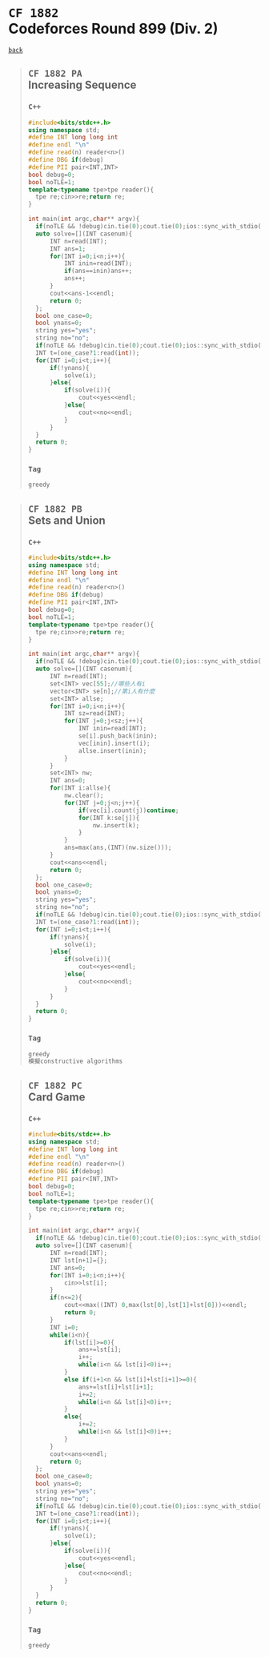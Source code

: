 
<link id="style_css" rel="stylesheet" type="text/css" href="/OJ_ans/style.css">

# `CF 1882`<br>Codeforces Round 899 (Div. 2)
[`back`](../)

> ## `CF 1882 PA`<br>Increasing Sequence
> ### `C++`
> ```c++
> #include<bits/stdc++.h>
> using namespace std;
> #define INT long long int
> #define endl "\n"
> #define read(n) reader<n>()
> #define DBG if(debug)
> #define PII pair<INT,INT>
> bool debug=0;
> bool noTLE=1;
> template<typename tpe>tpe reader(){
> 	tpe re;cin>>re;return re;
> }
> 
> int main(int argc,char** argv){	
> 	if(noTLE && !debug)cin.tie(0);cout.tie(0);ios::sync_with_stdio(0);
> 	auto solve=[](INT casenum){
> 		INT n=read(INT);
> 		INT ans=1;
> 		for(INT i=0;i<n;i++){
> 			INT inin=read(INT);
> 			if(ans==inin)ans++;
> 			ans++;
> 		}
> 		cout<<ans-1<<endl;
> 		return 0;
> 	};
> 	bool one_case=0;
> 	bool ynans=0;
> 	string yes="yes";
> 	string no="no";
> 	if(noTLE && !debug)cin.tie(0);cout.tie(0);ios::sync_with_stdio(0);
> 	INT t=(one_case?1:read(int));
> 	for(INT i=0;i<t;i++){
> 		if(!ynans){
> 			solve(i);
> 		}else{
> 			if(solve(i)){
> 				cout<<yes<<endl;
> 			}else{
> 				cout<<no<<endl;
> 			}
> 		}
> 	}
> 	return 0;
> }
> ```
> ### `Tag`
> ```txt
> greedy
> ```

> ## `CF 1882 PB`<br>Sets and Union
> ### `C++`
> ```c++
> #include<bits/stdc++.h>
> using namespace std;
> #define INT long long int
> #define endl "\n"
> #define read(n) reader<n>()
> #define DBG if(debug)
> #define PII pair<INT,INT>
> bool debug=0;
> bool noTLE=1;
> template<typename tpe>tpe reader(){
> 	tpe re;cin>>re;return re;
> }
> 
> int main(int argc,char** argv){
> 	if(noTLE && !debug)cin.tie(0);cout.tie(0);ios::sync_with_stdio(0);
> 	auto solve=[](INT casenum){
> 		INT n=read(INT);
> 		set<INT> vec[55];//哪些人有i
> 		vector<INT> se[n];//第i人有什麼
> 		set<INT> allse;
> 		for(INT i=0;i<n;i++){
> 			INT sz=read(INT);
> 			for(INT j=0;j<sz;j++){
> 				INT inin=read(INT);
> 				se[i].push_back(inin);
> 				vec[inin].insert(i);
> 				allse.insert(inin);
> 			}
> 		}
> 		set<INT> nw;
> 		INT ans=0;
> 		for(INT i:allse){
> 			nw.clear();
> 			for(INT j=0;j<n;j++){
> 				if(vec[i].count(j))continue;
> 				for(INT k:se[j]){
> 					nw.insert(k);
> 				}
> 			}
> 			ans=max(ans,(INT)(nw.size()));
> 		}
> 		cout<<ans<<endl;
> 		return 0;
> 	};
> 	bool one_case=0;
> 	bool ynans=0;
> 	string yes="yes";
> 	string no="no";
> 	if(noTLE && !debug)cin.tie(0);cout.tie(0);ios::sync_with_stdio(0);
> 	INT t=(one_case?1:read(int));
> 	for(INT i=0;i<t;i++){
> 		if(!ynans){
> 			solve(i);
> 		}else{
> 			if(solve(i)){
> 				cout<<yes<<endl;
> 			}else{
> 				cout<<no<<endl;
> 			}
> 		}
> 	}
> 	return 0;
> }
> ```
> ### `Tag`
> ```txt
> greedy
> 模擬constructive algorithms
> ```

> ## `CF 1882 PC`<br>Card Game
> ### `C++`
> ```c++
> #include<bits/stdc++.h>
> using namespace std;
> #define INT long long int
> #define endl "\n"
> #define read(n) reader<n>()
> #define DBG if(debug)
> #define PII pair<INT,INT>
> bool debug=0;
> bool noTLE=1;
> template<typename tpe>tpe reader(){
> 	tpe re;cin>>re;return re;
> }
> 
> int main(int argc,char** argv){	
> 	if(noTLE && !debug)cin.tie(0);cout.tie(0);ios::sync_with_stdio(0);
> 	auto solve=[](INT casenum){
> 		INT n=read(INT);
> 		INT lst[n+1]={};
> 		INT ans=0;
> 		for(INT i=0;i<n;i++){
> 			cin>>lst[i];
> 		}
> 		if(n<=2){
> 			cout<<max((INT) 0,max(lst[0],lst[1]+lst[0]))<<endl;
> 			return 0;
> 		}
> 		INT i=0;
> 		while(i<n){
> 			if(lst[i]>=0){
> 				ans+=lst[i];
> 				i++;
> 				while(i<n && lst[i]<0)i++;
> 			}
> 			else if(i+1<n && lst[i]+lst[i+1]>=0){
> 				ans+=lst[i]+lst[i+1];
> 				i+=2;
> 				while(i<n && lst[i]<0)i++;
> 			}
> 			else{
> 				i+=2;
> 				while(i<n && lst[i]<0)i++;
> 			}
> 		}
> 		cout<<ans<<endl;
> 		return 0;
> 	};
> 	bool one_case=0;
> 	bool ynans=0;
> 	string yes="yes";
> 	string no="no";
> 	if(noTLE && !debug)cin.tie(0);cout.tie(0);ios::sync_with_stdio(0);
> 	INT t=(one_case?1:read(int));
> 	for(INT i=0;i<t;i++){
> 		if(!ynans){
> 			solve(i);
> 		}else{
> 			if(solve(i)){
> 				cout<<yes<<endl;
> 			}else{
> 				cout<<no<<endl;
> 			}
> 		}
> 	}
> 	return 0;
> }
> ```
> ### `Tag`
> ```txt
> greedy
> ```

